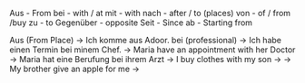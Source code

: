 Aus - From
bei - with / at
mit - with
nach - after / to (places)
von - of / from /buy
zu - to 
Gegenüber - opposite
Seit - Since
ab - Starting from

Aus (From Place) -> Ich komme aus Adoor.
bei (professional) -> Ich habe einen Termin bei minem Chef.
							 -> Maria have an appointment with her Doctor -> Maria hat eine Berufung bei ihrem Arzt
							 -> I buy clothes with my son -> 
							 -> My brother give an apple for me ->







